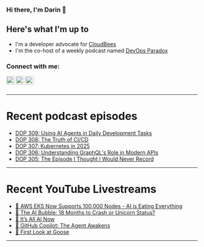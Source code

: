 ### Hi there, I'm Darin 👋

## Here's what I'm up to
- I'm a developer advocate for [CloudBees][cloudbees-website]
- I'm the co-host of a weekly podcast named [DevOps Paradox][dop-website]

### Connect with me:

[<img align="left" alt="darinpope | Twitter" width="22px" src="https://cdn.jsdelivr.net/npm/simple-icons@v3/icons/twitter.svg" />][twitter]
[<img align="left" alt="darinpope | LinkedIn" width="22px" src="https://cdn.jsdelivr.net/npm/simple-icons@v3/icons/linkedin.svg" />][linkedin]
[<img align="left" alt="darinpope | Instagram" width="22px" src="https://cdn.jsdelivr.net/npm/simple-icons@v3/icons/instagram.svg" />][instagram]

<br />
<br />

---

# Recent podcast episodes
<!-- BLOG-POST-LIST:START -->
- [DOP 309: Using AI Agents in Daily Development Tasks](https://www.devopsparadox.com/episodes/using-ai-agents-in-daily-development-tasks-309/)
- [DOP 308: The Truth of CI/CD](https://www.devopsparadox.com/episodes/the-truth-of-ci-cd-308/)
- [DOP 307: Kubernetes in 2025](https://www.devopsparadox.com/episodes/kubernetes-in-2025-307/)
- [DOP 306: Understanding GraphQL&#39;s Role in Modern APIs](https://www.devopsparadox.com/episodes/understanding-graphql-s-role-in-modern-apis-306/)
- [DOP 305: The Episode I Thought I Would Never Record](https://www.devopsparadox.com/episodes/the-episode-i-thought-i-would-never-record-305/)
<!-- BLOG-POST-LIST:END -->

---

# Recent YouTube Livestreams
<!-- YOUTUBE:START -->
- [🔴 AWS EKS Now Supports 100,000 Nodes - AI is Eating Everything](https://www.youtube.com/watch?v=XX4rVD0oHGo)
- [🔴 The AI Bubble: 18 Months to Crash or Unicorn Status?](https://www.youtube.com/watch?v=WkUmB7VcKMk)
- [🔴 It’s All AI Now](https://www.youtube.com/watch?v=SB-6HUHJMs0)
- [🔴 GitHub Copilot: The Agent Awakens](https://www.youtube.com/watch?v=VoG22dIie0k)
- [🔴 First Look at Goose](https://www.youtube.com/watch?v=NhlsFRDmWzI)
<!-- YOUTUBE:END -->

---


[website]: https://www.darinpope.com/
[twitter]: https://twitter.com/darinpope
[youtube]: https://youtube.com/darinpope
[instagram]: https://instagram.com/darinpope
[linkedin]: https://linkedin.com/in/darinpope
[cloudbees-website]: https://www.cloudbees.com/
[dop-website]: https://www.devopsparadox.com/

<!--
**darinpope/darinpope** is a ✨ _special_ ✨ repository because its `README.md` (this file) appears on your GitHub profile.

Here are some ideas to get you started:

- 🔭 I’m currently working on ...
- 🌱 I’m currently learning ...
- 👯 I’m looking to collaborate on ...
- 🤔 I’m looking for help with ...
- 💬 Ask me about ...
- 📫 How to reach me: ...
- 😄 Pronouns: ...
- ⚡ Fun fact: ...
-->
